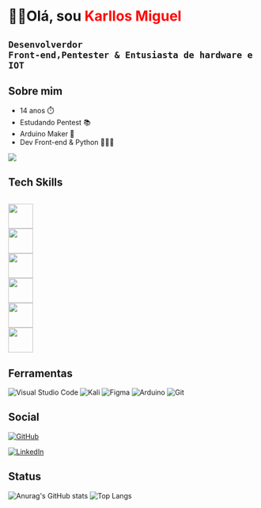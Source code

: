 
<link rel="stylesheet" href="https://cdn.jsdelivr.net/gh/devicons/devicon@v2.15.1/devicon.min.css">
          
# 👋🏻Olá, sou <span style="color:red;"> Karllos Miguel </span>
## <code>Desenvolverdor Front-end,Pentester & Entusiasta de hardware e IOT </code>
 <div>

## Sobre mim
<ul>
  <li>14 anos ⏱️</li>
  <li>Estudando Pentest 📚</li>
  <li>Arduino Maker 🤖</li>
  <li>Dev Front-end & Python 👨🏻‍💻</li>
</ul>
<img src="https://devpy.com.br/media/posts_img/pixel-jeff-clipa-s.gif"/>

## Tech Skills
<div  class="tech">
<code>
<img src="https://cdn.jsdelivr.net/gh/devicons/devicon/icons/html5/html5-original.svg" height="50px" />
<img src="https://cdn.jsdelivr.net/gh/devicons/devicon/icons/css3/css3-original.svg"  height="50px"/>
<img src="https://cdn.jsdelivr.net/gh/devicons/devicon/icons/javascript/javascript-original.svg"  height="50px"/>
<img src="https://cdn.jsdelivr.net/gh/devicons/devicon/icons/react/react-original.svg"  height="50px" />
<img src="https://cdn.jsdelivr.net/gh/devicons/devicon/icons/arduino/arduino-original-wordmark.svg"  height="50px"/>
<img src="https://cdn.jsdelivr.net/gh/devicons/devicon/icons/python/python-original.svg" height="50px"/>
</code>
</div>

## Ferramentas
![Visual Studio Code](https://img.shields.io/badge/Visual%20Studio%20Code-0078d7.svg?style=for-the-badge&logo=visual-studio-code&logoColor=white)
![Kali](https://img.shields.io/badge/Kali-268BEE?style=for-the-badge&logo=kalilinux&logoColor=white)
![Figma](https://img.shields.io/badge/figma-%23F24E1E.svg?style=for-the-badge&logo=figma&logoColor=white)
![Arduino](https://img.shields.io/badge/-Arduino-00979D?style=for-the-badge&logo=Arduino&logoColor=white)
![Git](https://img.shields.io/badge/git-%23F05033.svg?style=for-the-badge&logo=git&logoColor=white)


## Social
<div class="Social">
<a href="https://github.com/KarllosMiguel">

![GitHub](https://img.shields.io/badge/github-%23121011.svg?style=for-the-badge&logo=github&logoColor=white)
</a>

 <a href="https://www.linkedin.com/in/karllos-miguel-732361238/">

![LinkedIn](https://img.shields.io/badge/linkedin-%230077B5.svg?style=for-the-badge&logo=linkedin&logoColor=white)
</a>


## Status
![Anurag's GitHub stats](https://github-readme-stats.vercel.app/api?username=KarllosMiguel&show_icons=true&theme=transparent)
![Top Langs](https://github-readme-stats.vercel.app/api/top-langs/?username=KarllosMiguel&layout=compact&theme=transparent)
